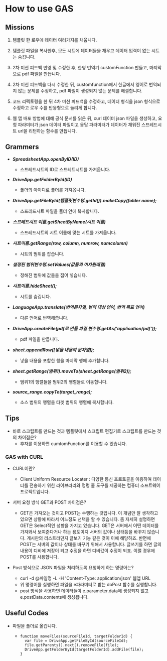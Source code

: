 # How to use GAS

## Missions

1. 템플릿 한 로우에 데이터 여러가지를 채웁니다.

2. 템플릿 파일을 복사한후, 모든 시트에 데이터들을 채우고 데이터 입력이 없는 시트는 숨깁니다.

3. 2차 미션 피드백 반영 및 수정한 후, 한영 번역기 customFunction 만들고, 마지막으로 pdf 파일을 만듭니다.

4. 2차 미션 피드백을 다시 수정한 뒤, customfunction에서 한글에서 영어로 번역되지 않는 문제를 수정하고, pdf 파일이 생성되지 않는 문제를 해결합니다.

5. 코드 리펙토링을 한 뒤 4차 미션 피드백을 수정하고, 데이터 형식을 json 형식으로 수정하고 로우 수를 반응형으로 늘리게 합니다.

6. 웹 앱 배포 방법에 대해 공식 문서를 읽은 뒤, curl 데이터 json 파일을 생성하고, 요청 파라미터가 json 데이터 파일이고 응답 파라미터가 데이터가 채워진 스프레드시트 url을 리턴하는 함수를 만듭니다.

## Grammers

* ___SpreadsheetApp.openByID(ID)___
   + 스프레드시트의 ID로 스프레트시트를 가져옵니다.

* ___DriveApp.getFolderById(ID)___
   + 폴더의 아이디로 폴더를 가져옵니다.

* ___DriveApp.getFileById(템플릿변수명.getId()).makeCopy(folder name);___
   + 스프레드시트 파일을 폴더 안에 복사합니다.

* ___스프레드시트 이름.getSheetByName(시트 이름)___
   + 스프레드시트의 시트 이름에 맞는 시트를 가져옵니다.

* ___시트이름.getRange(row, column, numrow, numcolumn)___
   + 시트의 범위를 잡습니다.

* ___설정된 범위변수명.setValues(값들의 이차원배열)___
   + 정해진 범위에 값들을 집어 넣습니다.

* ___시트이름.hideSheet();___
   + 시트를 숨깁니다.

* ___LanguageApp.translate(번역문자열, 번역 대상 언어, 번역 목표 언어)___
   + 다른 언어로 번역해줍니다.

* ___DriveApp.createFile(pdf로 만들 파일 변수명.getAs('application/pdf'));___
   + pdf 파일을 만듭니다.

* ___sheet.appendRow([넣을 내용의 문자열]);___
   + 넣을 내용을 포함한 행을 마지막 행에 추가합니다.

* ___sheet.getRange(범위1).moveTo(sheet.getRange(범위2));___
   + 범위1의 행렬들을 범위2의 행렬들로 이동합니다.

* ___source_range.copyTo(target_range);___
   + 소스 범위의 행렬을 타겟 범위의 행렬에 복사합니다.
## Tips

* 바로 스크립트를 만드는 것과 템플릿에서 스크립트 편집기로 스크립트를 만드는 것의 차이점은?
  + 후자를 이용하면 cumtomFunction를 이용할 수 있습니다.

### GAS with CURL

* CURL이란?
  + Client Uniform Resource Locater : 다양한 통신 프로토콜을 이용하여 데이터를 전송하기 위한 라이브러리와 명령 줄 도구를 제공하는 컴퓨터 소프트웨어 프로젝트입니다.

* 서버 요청 방식 GET과 POST 차이점은?
  + GET은 가져오는 것이고 POST는 수행하는 것입니다. 이 개념만 잘 생각하고 있으면 상황에 따라서 어느정도 선택을 할 수 있습니다. 좀 자세히 설명하면 GET은 Select적인 성향을 가지고 있습니다. GET은 서버에서 어떤 데이터를 가져와서 보여준다거나 하는 용도이지 서버의 값이나 상태등을 바꾸지 않습니다. 게시판의 리스트라던지 글보기 기능 같은 것이 이에 해당하죠. 반면에 POST는 서버의 값이나 상태를 바꾸기 위해서 사용합니다. 글쓰기를 하면 글의 내용이 디비에 저장이 되고 수정을 하면 디비값이 수정이 되죠. 이럴 경우에 POST를 사용합니다. 

* Post 방식으로 JSON 파일을 처리하도록 요청하게 하는 명령어는?
  +    curl -d @파일명 -L -H 'Content-Type: application/json' 웹앱 URL
    - 위 명령어를 실행하면 파일을 e파라미터로 받는 doPost 함수를 실행합니다.
    - post 방식을 사용하면 데이터들이 e.parameter.data에 생성되지 않고 e.postData.contents에 생성됩니다.
## Useful Codes

* 파일을 폴더로 옮깁니다.
   +     function moveFiles(sourceFileId, targetFolderId) {
           var file = DriveApp.getFileById(sourceFileId);
           file.getParents().next().removeFile(file);
           DriveApp.getFolderById(targetFolderId).addFile(file);
         }

